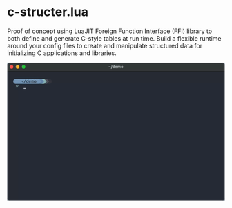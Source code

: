 # c-structer.lua

Proof of concept using LuaJIT Foreign Function Interface (FFI) library to both
define and generate C-style tables at run time. Build a flexible runtime around
your config files to create and manipulate structured data for initializing C
applications and libraries.

<p align="center">
  <img src=".media/output.gif" width="640"/>
</p>
